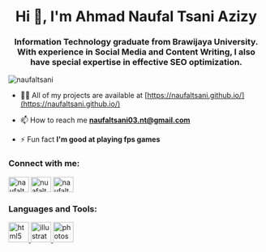 <h1 align="center">Hi 👋, I'm Ahmad Naufal Tsani Azizy</h1>
<h3 align="center">Information Technology graduate from Brawijaya University. With experience in Social Media and Content Writing, I also have special expertise in effective SEO optimization.</h3>

<p align="left"> <img src="https://komarev.com/ghpvc/?username=naufaltsani&label=Profile%20views&color=b40e0e&style=flat" alt="naufaltsani" /> </p>

- 👨‍💻 All of my projects are available at [https://naufaltsani.github.io/](https://naufaltsani.github.io/)

- 📫 How to reach me **naufaltsani03.nt@gmail.com**

- ⚡ Fun fact **I'm good at playing fps games**

<h3 align="left">Connect with me:</h3>
<p align="left">
<a href="https://twitter.com/naufaltsanii" target="blank"><img align="center" src="https://raw.githubusercontent.com/rahuldkjain/github-profile-readme-generator/master/src/images/icons/Social/twitter.svg" alt="naufaltsanii" height="30" width="40" /></a>
<a href="https://linkedin.com/in/nuafaltsani" target="blank"><img align="center" src="https://raw.githubusercontent.com/rahuldkjain/github-profile-readme-generator/master/src/images/icons/Social/linked-in-alt.svg" alt="nuafaltsani" height="30" width="40" /></a>
<a href="https://instagram.com/naufaltsaniii" target="blank"><img align="center" src="https://raw.githubusercontent.com/rahuldkjain/github-profile-readme-generator/master/src/images/icons/Social/instagram.svg" alt="naufaltsaniii" height="30" width="40" /></a>
</p>

<h3 align="left">Languages and Tools:</h3>
<p align="left"> <a href="https://www.w3.org/html/" target="_blank" rel="noreferrer"> <img src="https://id.wikipedia.org/wiki/HTML#/media/Berkas:HTML5_logo_and_wordmark.svg" alt="html5" width="40" height="40"/> </a> <a href="https://www.adobe.com/in/products/illustrator.html" target="_blank" rel="noreferrer"> <img src="https://en.wikipedia.org/wiki/Adobe_Illustrator#/media/File:Adobe_Illustrator_CC_icon.svg" alt="illustrator" width="40" height="40"/> </a> <a href="https://www.photoshop.com/en" target="_blank" rel="noreferrer"> <img src="https://en.wikipedia.org/wiki/Adobe_Photoshop#/media/File:Adobe_Photoshop_CC_icon.svg" alt="photoshop" width="40" height="40"/> </a> </p>
